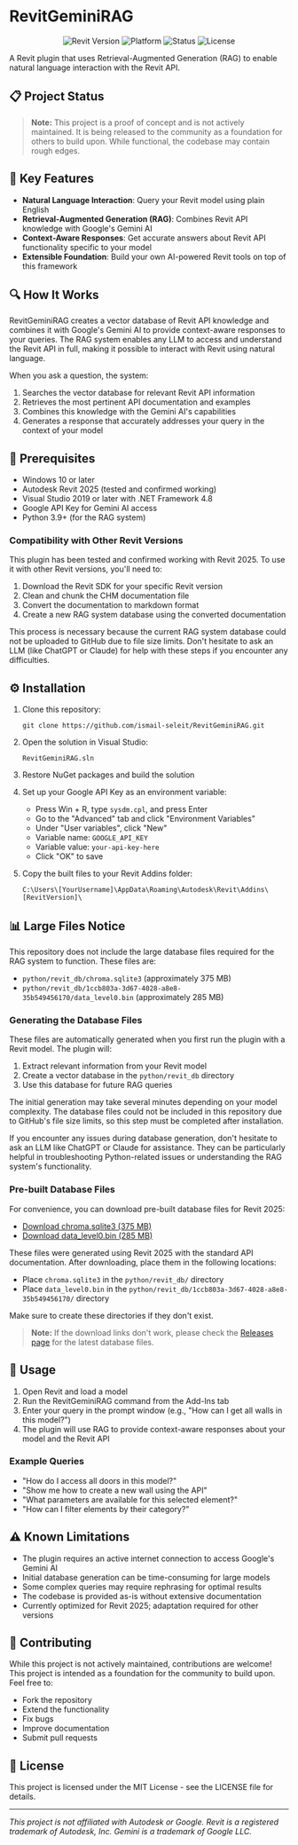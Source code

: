 # RevitGeminiRAG

<p align="center">
  <img src="https://img.shields.io/badge/Revit-2025-blue.svg" alt="Revit Version">
  <img src="https://img.shields.io/badge/Platform-Windows-lightgrey.svg" alt="Platform">
  <img src="https://img.shields.io/badge/Status-Proof%20of%20Concept-yellow.svg" alt="Status">
  <img src="https://img.shields.io/badge/License-MIT-green.svg" alt="License">
</p>

A Revit plugin that uses Retrieval-Augmented Generation (RAG) to enable natural language interaction with the Revit API.

## 📋 Project Status

> **Note:** This project is a proof of concept and is not actively maintained. It is being released to the community as a foundation for others to build upon. While functional, the codebase may contain rough edges.

## 🌟 Key Features

- **Natural Language Interaction**: Query your Revit model using plain English
- **Retrieval-Augmented Generation (RAG)**: Combines Revit API knowledge with Google's Gemini AI
- **Context-Aware Responses**: Get accurate answers about Revit API functionality specific to your model
- **Extensible Foundation**: Build your own AI-powered Revit tools on top of this framework

## 🔍 How It Works

RevitGeminiRAG creates a vector database of Revit API knowledge and combines it with Google's Gemini AI to provide context-aware responses to your queries. The RAG system enables any LLM to access and understand the Revit API in full, making it possible to interact with Revit using natural language.

When you ask a question, the system:
1. Searches the vector database for relevant Revit API information
2. Retrieves the most pertinent API documentation and examples
3. Combines this knowledge with the Gemini AI's capabilities
4. Generates a response that accurately addresses your query in the context of your model

## 🔧 Prerequisites

- Windows 10 or later
- Autodesk Revit 2025 (tested and confirmed working)
- Visual Studio 2019 or later with .NET Framework 4.8
- Google API Key for Gemini AI access
- Python 3.9+ (for the RAG system)

### Compatibility with Other Revit Versions

This plugin has been tested and confirmed working with Revit 2025. To use it with other Revit versions, you'll need to:

1. Download the Revit SDK for your specific Revit version
2. Clean and chunk the CHM documentation file
3. Convert the documentation to markdown format
4. Create a new RAG system database using the converted documentation

This process is necessary because the current RAG system database could not be uploaded to GitHub due to file size limits. Don't hesitate to ask an LLM (like ChatGPT or Claude) for help with these steps if you encounter any difficulties.

## ⚙️ Installation

1. Clone this repository:
   ```
   git clone https://github.com/ismail-seleit/RevitGeminiRAG.git
   ```

2. Open the solution in Visual Studio:
   ```
   RevitGeminiRAG.sln
   ```

3. Restore NuGet packages and build the solution

4. Set up your Google API Key as an environment variable:
   - Press Win + R, type `sysdm.cpl`, and press Enter
   - Go to the "Advanced" tab and click "Environment Variables"
   - Under "User variables", click "New"
   - Variable name: `GOOGLE_API_KEY`
   - Variable value: `your-api-key-here`
   - Click "OK" to save

5. Copy the built files to your Revit Addins folder:
   ```
   C:\Users\[YourUsername]\AppData\Roaming\Autodesk\Revit\Addins\[RevitVersion]\
   ```

## 📊 Large Files Notice

This repository does not include the large database files required for the RAG system to function. These files are:
- `python/revit_db/chroma.sqlite3` (approximately 375 MB)
- `python/revit_db/1ccb803a-3d67-4028-a8e8-35b549456170/data_level0.bin` (approximately 285 MB)

### Generating the Database Files

These files are automatically generated when you first run the plugin with a Revit model. The plugin will:
1. Extract relevant information from your Revit model
2. Create a vector database in the `python/revit_db` directory
3. Use this database for future RAG queries

The initial generation may take several minutes depending on your model complexity. The database files could not be included in this repository due to GitHub's file size limits, so this step must be completed after installation.

If you encounter any issues during database generation, don't hesitate to ask an LLM like ChatGPT or Claude for assistance. They can be particularly helpful in troubleshooting Python-related issues or understanding the RAG system's functionality.

### Pre-built Database Files

For convenience, you can download pre-built database files for Revit 2025:

- [Download chroma.sqlite3 (375 MB)](https://github.com/ismail-seleit/RevitGeminiRAG/releases/download/v1.0.0-database/chroma.sqlite3)
- [Download data_level0.bin (285 MB)](https://github.com/ismail-seleit/RevitGeminiRAG/releases/download/v1.0.0-database/data_level0.bin)

These files were generated using Revit 2025 with the standard API documentation. After downloading, place them in the following locations:

- Place `chroma.sqlite3` in the `python/revit_db/` directory
- Place `data_level0.bin` in the `python/revit_db/1ccb803a-3d67-4028-a8e8-35b549456170/` directory

Make sure to create these directories if they don't exist.

> **Note:** If the download links don't work, please check the [Releases page](https://github.com/ismail-seleit/RevitGeminiRAG/releases) for the latest database files.

## 🚀 Usage

1. Open Revit and load a model
2. Run the RevitGeminiRAG command from the Add-Ins tab
3. Enter your query in the prompt window (e.g., "How can I get all walls in this model?")
4. The plugin will use RAG to provide context-aware responses about your model and the Revit API

### Example Queries

- "How do I access all doors in this model?"
- "Show me how to create a new wall using the API"
- "What parameters are available for this selected element?"
- "How can I filter elements by their category?"

## ⚠️ Known Limitations

- The plugin requires an active internet connection to access Google's Gemini AI
- Initial database generation can be time-consuming for large models
- Some complex queries may require rephrasing for optimal results
- The codebase is provided as-is without extensive documentation
- Currently optimized for Revit 2025; adaptation required for other versions

## 🤝 Contributing

While this project is not actively maintained, contributions are welcome! This project is intended as a foundation for the community to build upon. Feel free to:

- Fork the repository
- Extend the functionality
- Fix bugs
- Improve documentation
- Submit pull requests

## 📄 License

This project is licensed under the MIT License - see the LICENSE file for details.

---

*This project is not affiliated with Autodesk or Google. Revit is a registered trademark of Autodesk, Inc. Gemini is a trademark of Google LLC.*
